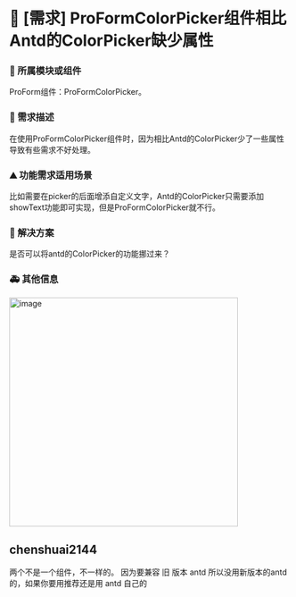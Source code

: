 # 👑 [需求] ProFormColorPicker组件相比Antd的ColorPicker缺少属性

### 🔩 所属模块或组件

ProForm组件：ProFormColorPicker。

### 🥰 需求描述

在使用ProFormColorPicker组件时，因为相比Antd的ColorPicker少了一些属性导致有些需求不好处理。

### ⛰ 功能需求适用场景

比如需要在picker的后面增添自定义文字，Antd的ColorPicker只需要添加showText功能即可实现，但是ProFormColorPicker就不行。

### 🧐 解决方案

是否可以将antd的ColorPicker的功能挪过来？

### 🚑 其他信息

<img width="410" alt="image" src="https://github.com/ant-design/pro-components/assets/14238111/46311eb9-1d4b-4fea-9991-85494ebe8ada">

## chenshuai2144

两个不是一个组件，不一样的。
因为要兼容 旧 版本 antd 所以没用新版本的antd的，如果你要用推荐还是用 antd 自己的
